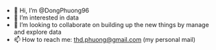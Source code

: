 - 👋 Hi, I’m @DongPhuong96
- 👀 I’m interested in data
- 💞️ I’m looking to collaborate on building up the new things by manage and explore data 
- 📫 How to reach me: thd.phuong@gmail.com (my personal mail)

<!---
DongPhuong96/DongPhuong96 is a ✨ special ✨ repository because its `README.md` (this file) appears on your GitHub profile.
You can click the Preview link to take a look at your changes.
--->
